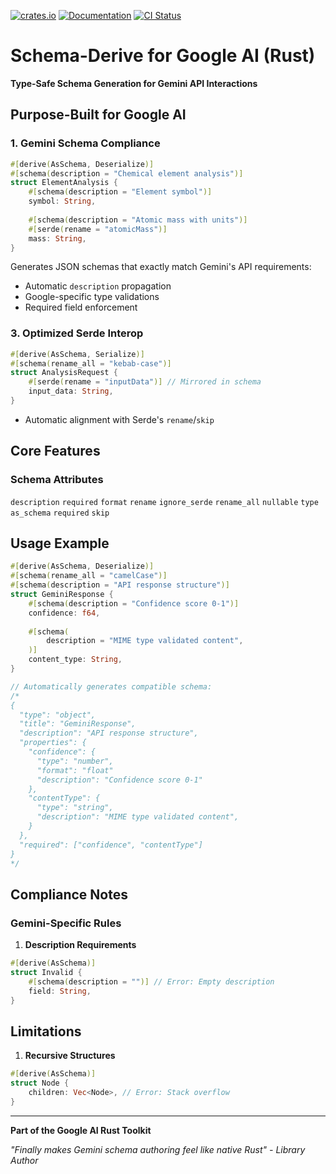 [![crates.io](https://img.shields.io/crates/v/google-ai-schema-derive)](https://crates.io/crates/google-ai-schema-derive)
[![Documentation](https://docs.rs/google-ai-schema-derive/badge.svg)](https://docs.rs/google-ai-schema-derive)
[![CI Status](https://github.com/veecore/google-ai-rs/actions/workflows/ci.yml/badge.svg)](https://github.com/veecore/google-ai-rs/actions)

# Schema-Derive for Google AI (Rust)

**Type-Safe Schema Generation for Gemini API Interactions**

## Purpose-Built for Google AI

### 1. Gemini Schema Compliance
```rust
#[derive(AsSchema, Deserialize)]
#[schema(description = "Chemical element analysis")]
struct ElementAnalysis {
    #[schema(description = "Element symbol")]
    symbol: String,
    
    #[schema(description = "Atomic mass with units")]
    #[serde(rename = "atomicMass")]
    mass: String,
}
```
Generates JSON schemas that exactly match Gemini's API requirements:
- Automatic `description` propagation
- Google-specific type validations
- Required field enforcement


### 3. Optimized Serde Interop
```rust
#[derive(AsSchema, Serialize)]
#[schema(rename_all = "kebab-case")]
struct AnalysisRequest {
    #[serde(rename = "inputData")] // Mirrored in schema
    input_data: String,
}
```
- Automatic alignment with Serde's `rename`/`skip`


## Core Features

### Schema Attributes
`description` 
`required`
`format`
`rename`
`ignore_serde`
`rename_all`
`nullable`
`type`
`as_schema`
`required`
`skip`

## Usage Example

```rust
#[derive(AsSchema, Deserialize)]
#[schema(rename_all = "camelCase")]
#[schema(description = "API response structure")]
struct GeminiResponse {
    #[schema(description = "Confidence score 0-1")]
    confidence: f64,
    
    #[schema(
        description = "MIME type validated content",
    )]
    content_type: String,
}

// Automatically generates compatible schema:
/*
{
  "type": "object",
  "title": "GeminiResponse",
  "description": "API response structure",
  "properties": {
    "confidence": {
      "type": "number",
      "format": "float"
      "description": "Confidence score 0-1"
    },
    "contentType": {
      "type": "string",
      "description": "MIME type validated content",
    }
  },
  "required": ["confidence", "contentType"]
}
*/
```

## Compliance Notes

### Gemini-Specific Rules
1. **Description Requirements**
```rust
#[derive(AsSchema)]
struct Invalid {
    #[schema(description = "")] // Error: Empty description
    field: String,
}
```


## Limitations

1. **Recursive Structures**
```rust
#[derive(AsSchema)]
struct Node {
    children: Vec<Node>, // Error: Stack overflow
}
```

---

**Part of the Google AI Rust Toolkit**  

*"Finally makes Gemini schema authoring feel like native Rust" - Library Author*

